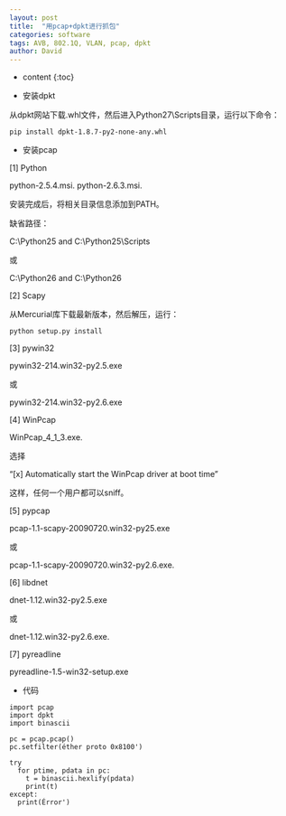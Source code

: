 ```yaml
---
layout: post
title:  "用pcap+dpkt进行抓包"
categories: software
tags: AVB, 802.1Q, VLAN, pcap, dpkt
author: David
---
```


* content
{:toc}

* 安装dpkt

从dpkt网站下载.whl文件，然后进入Python27\Scripts目录，运行以下命令：

```
pip install dpkt-1.8.7-py2-none-any.whl
```

* 安装pcap

[1] Python

python-2.5.4.msi. python-2.6.3.msi. 

安装完成后，将相关目录信息添加到PATH。

缺省路径：

C:\Python25 and C:\Python25\Scripts 

或

C:\Python26 and C:\Python26

[2] Scapy

从Mercurial库下载最新版本，然后解压，运行：

```
python setup.py install
```

[3] pywin32

pywin32-214.win32-py2.5.exe 

或

pywin32-214.win32-py2.6.exe

[4] WinPcap

WinPcap_4_1_3.exe. 

选择

“[x] Automatically start the WinPcap driver at boot time”

这样，任何一个用户都可以sniff。

[5] pypcap

pcap-1.1-scapy-20090720.win32-py25.exe 

或

pcap-1.1-scapy-20090720.win32-py2.6.exe. 

[6] libdnet

dnet-1.12.win32-py2.5.exe 

或

dnet-1.12.win32-py2.6.exe. 

[7] pyreadline

pyreadline-1.5-win32-setup.exe

* 代码

```
import pcap
import dpkt
import binascii

pc = pcap.pcap()
pc.setfilter(éther proto 0x8100')

try
  for ptime, pdata in pc:
    t = binascii.hexlify(pdata)
    print(t)
except:
  print(Érror')

```